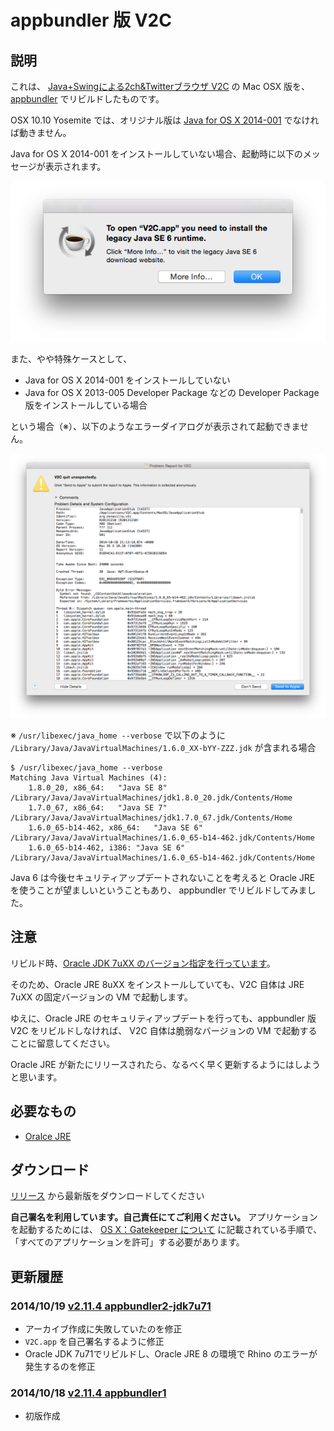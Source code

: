 appbundler 版 V2C
======================

## 説明

これは、 [Java+Swingによる2ch&Twitterブラウザ V2C](http://v2c.s50.xrea.com/) の Mac OSX 版を、
[appbundler](https://java.net/projects/appbundler/downloads) でリビルドしたものです。

OSX 10.10 Yosemite では、オリジナル版は [Java for OS X 2014-001](http://support.apple.com/kb/dl1572) でなければ動きません。

Java for OS X 2014-001 をインストールしていない場合、起動時に以下のメッセージが表示されます。

![JavaSE6が必要](/img/yosemite-startup-require-javase6.png)

また、やや特殊ケースとして、

* Java for OS X 2014-001 をインストールしていない
* Java for OS X 2013-005 Developer Package などの Developer Package 版をインストールしている場合

という場合（※）、以下のようなエラーダイアログが表示されて起動できません。

![起動エラー](/img/yosemite-startup-error.png)

※ `/usr/libexec/java_home --verbose` で以下のように `/Library/Java/JavaVirtualMachines/1.6.0_XX-bYY-ZZZ.jdk` が含まれる場合

```none
$ /usr/libexec/java_home --verbose
Matching Java Virtual Machines (4):
    1.8.0_20, x86_64:   "Java SE 8" /Library/Java/JavaVirtualMachines/jdk1.8.0_20.jdk/Contents/Home
    1.7.0_67, x86_64:   "Java SE 7" /Library/Java/JavaVirtualMachines/jdk1.7.0_67.jdk/Contents/Home
    1.6.0_65-b14-462, x86_64:   "Java SE 6" /Library/Java/JavaVirtualMachines/1.6.0_65-b14-462.jdk/Contents/Home
    1.6.0_65-b14-462, i386: "Java SE 6" /Library/Java/JavaVirtualMachines/1.6.0_65-b14-462.jdk/Contents/Home
```

Java 6 は今後セキュリティアップデートされないことを考えると Oracle JRE を使うことが望ましいということもあり、
appbundler でリビルドしてみました。

## 注意

リビルド時、[Oracle JDK 7uXX のバージョン指定を行っています](/build.sh#L6)。

そのため、Oracle JRE 8uXX をインストールしていても、V2C 自体は JRE 7uXX の固定バージョンの VM で起動します。

ゆえに、Oracle JRE のセキュリティアップデートを行っても、appbundler 版 V2C をリビルドしなければ、
V2C 自体は脆弱なバージョンの VM で起動することに留意してください。

Oracle JRE が新たにリリースされたら、なるべく早く更新するようにはしようと思います。

## 必要なもの

* [Oralce JRE](http://java.com/ja/)

## ダウンロード

[リリース](https://github.com/nanashida4/v2c-appbundler/releases) から最新版をダウンロードしてください

**自己署名を利用しています。自己責任にてご利用ください。**
アプリケーションを起動するためには、 [OS X：Gatekeeper について](http://support.apple.com/kb/ht5290?viewlocale=ja_JP) に記載されている手順で、「すべてのアプリケーションを許可」する必要があります。


## 更新履歴

### 2014/10/19 [v2.11.4 appbundler2-jdk7u71](https://github.com/nanashida4/v2c-appbundler/releases/tag/v2.11.4_appbundler2_jdk7u71)

* アーカイブ作成に失敗していたのを修正
* `V2C.app` を自己署名するように修正
* Oracle JDK 7u71でリビルドし、Oracle JRE 8 の環境で Rhino のエラーが発生するのを修正

### 2014/10/18 [v2.11.4 appbundler1](https://github.com/nanashida4/v2c-appbundler/releases/tag/v2.11.4_appbundler1)

* 初版作成
